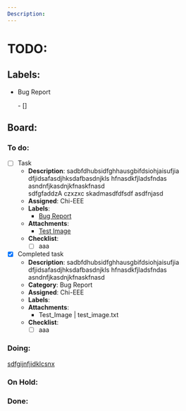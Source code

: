 ```yaml
---
Description: 
---
```

# TODO:


## Labels:
- <p id="kanban-md:label:bug">Bug Report</p>  
    - []

## Board:

<!-- Kanban-MD:List -->
### <p id="kanban-md:list:to-do">To do:</p>  
- [ ] Task  
    - **Description**: sadbfdhubsidfghhausgbifdsiohjaisufjia dfjidsafasdjhksdafbasdnjkls hfnasdkfjladsfndas asndnfjkasdnjkfnaskfnasd  
    sdfgfaddzA
    czxzxc
    skadmasdfdfsdf
    asdfnjasd
    - **Assigned**: Chi-EEE  
    - **Labels**:  
        - [Bug Report](#kanban-md:label:bug)
    - **Attachments**:  
        -  [Test Image](other_file.md)  
    - **Checklist**:  
        - [ ] aaa  
    
- [x] Completed task  
    - **Description**: sadbfdhubsidfghhausgbifdsiohjaisufjia dfjidsafasdjhksdafbasdnjkls hfnasdkfjladsfndas asndnfjkasdnjkfnaskfnasd  
    - **Category**: Bug Report  
    - **Assigned**: Chi-EEE  
    - **Labels**:  
    - **Attachments**:  
        -  Test_Image | test_image.txt  
    - **Checklist**:  
        - [ ] aaa  

<!-- Kanban-MD:List -->
### Doing:
[sdfgijnfjidklcsnx](#kanban-md:list:to-do)

<!-- Kanban-MD:List -->
### On Hold:

<!-- Kanban-MD:List -->
### Done:
